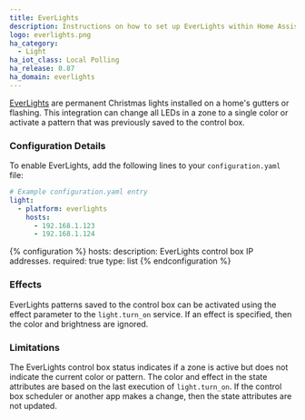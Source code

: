 ```yaml
---
title: EverLights
description: Instructions on how to set up EverLights within Home Assistant.
logo: everlights.png
ha_category:
  - Light
ha_iot_class: Local Polling
ha_release: 0.87
ha_domain: everlights
---
```


[EverLights](https://myeverlights.com/) are permanent Christmas lights installed on a home's gutters or flashing. This integration can change all LEDs in a zone to a single color or activate a pattern that was previously saved to the control box.

### Configuration Details

To enable EverLights, add the following lines to your `configuration.yaml` file:

```yaml
# Example configuration.yaml entry
light:
  - platform: everlights
    hosts:
      - 192.168.1.123
      - 192.168.1.124
```

{% configuration %}
hosts:
  description: EverLights control box IP addresses.
  required: true
  type: list
{% endconfiguration %}

### Effects

EverLights patterns saved to the control box can be activated using the effect parameter to the `light.turn_on` service. If an effect is specified, then the color and brightness are ignored.

### Limitations

The EverLights control box status indicates if a zone is active but does not indicate the current color or pattern. The color and effect in the state attributes are based on the last execution of `light.turn_on`. If the control box scheduler or another app makes a change, then the state attributes are not updated.
